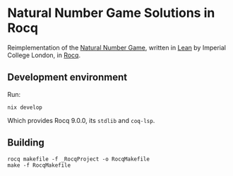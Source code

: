 # Natural Number Game Solutions in Rocq

Reimplementation of the [Natural Number Game](https://github.com/ImperialCollegeLondon/natural_number_game),
written in [Lean](https://leanprover.github.io/) by Imperial College London,
in [Rocq](https://rocq-prover.org/).

## Development environment

Run:

```
nix develop
```

Which provides Rocq 9.0.0, its `stdlib` and `coq-lsp`.

## Building

```
rocq makefile -f _RocqProject -o RocqMakefile
make -f RocqMakefile
```
